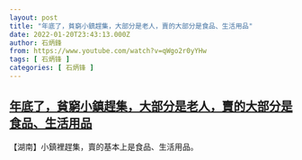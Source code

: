 ```yaml
---
layout: post
title: "年底了，貧窮小鎮趕集，大部分是老人，賣的大部分是食品、生活用品"
date: 2022-01-20T23:43:13.000Z
author: 石炳鋒
from: https://www.youtube.com/watch?v=qWgo2r0yYHw
tags: [ 石炳锋 ]
categories: [ 石炳锋 ]
---
```

<!--1642722193000-->
[年底了，貧窮小鎮趕集，大部分是老人，賣的大部分是食品、生活用品](https://www.youtube.com/watch?v=qWgo2r0yYHw)
------

<div>
【湖南】小鎮裡趕集，賣的基本上是食品、生活用品。
</div>
